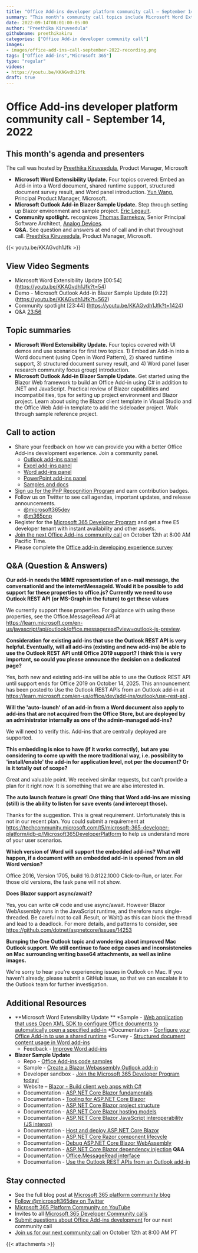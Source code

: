 ```yaml
---
title: "Office Add-ins developer platform community call – September 14, 2022"
summary: "This month's community call topics include Microsoft Word Extensibility Update – September 2022 (four topics covered:  Embed an Add-in into a Word document, shared runtime support, structured document survey result, and Word panel introduction) – Yun Wang, Principal Product Manager (Microsoft) and Microsoft Outlook Add-in Blazer Sample Update – September 2022 (Step through setting up Blazor environment and sample project) – Eric Legault (Eric Legault Consulting) | @elegault,  Community spotlight – shines on Thomas Barnekow for samples submissions, and Q&A at end of call and in chat throughout call."
date: 2022-09-14T08:01:00-05:00
author: "Preethika Kiruveedula"
githubname: preethikakiru
categories: ["Office Add-in developer community call"]
images:
- images/office-add-ins-call-september-2022-recording.png
tags: ["Office Add-ins","Microsoft 365"]
type: "regular"
videos:
- https://youtu.be/KKAGvdh1Jfk
draft: true
---
```


# Office Add-ins developer platform community call - September 14, 2022

## This month's agenda and presenters

The call was hosted by [Preethika Kiruveedula](www.linkedin.com/in/preethika-kiruveedula-529b7a148), Product Manager, Microsoft  
* **Microsoft Word Extensibility Update.** Four topics covered:  Embed an Add-in into a Word document, shared runtime support, structured document survey result, and Word panel introduction. [Yun Wang](), Principal Product Manager, Microsoft. 
* **Microsoft Outlook Add-in Blazer Sample Update.** Step through setting up Blazor environment and sample project. [Eric Legault](https://twitter.com/elegault).
* **Community spotlight.** recognizes [Thomas Barnekow](https://www.linkedin.com/in/thomas-barnekow-2580b11), Senior Principal Software Architect, [Analog Devices](https://www.analog.com/en/index.html).
* **Q&A.** See question and answers at end of call and in chat throughout call. [Preethika Kiruveedula](www.linkedin.com/in/preethika-kiruveedula-529b7a14), Product Manager, Microsoft.

{{< youtu.be/KKAGvdh1Jfk >}}

## View Video Segments

* Microsoft Word Extensibility Update [00:54] (https://youtu.be/KKAGvdh1Jfk?t=54)
* Demo - Microsoft Outlook Add-in Blazer Sample Update [9:22] (https://youtu.be/KKAGvdh1Jfk?t=562)
* Community spotlight [23:44] (https://youtu.be/KKAGvdh1Jfk?t=1424)
* Q&A [23:56](https://youtu.be/KKAGvdh1Jfk?t=1436)

## Topic summaries

* **Microsoft Word Extensibility Update.** Four topics covered with UI demos and use scenarios for first two topics.  1) Embed an Add-in into a Word document (using Open in Word Pattern), 2) shared runtime support, 3) structured document survey result, and 4) Word panel (user research community focus group) introduction.  
* **Microsoft Outlook Add-in Blazer Sample Update.** Get started using the Blazor Web framework to build an Office Add-in using C# in addition to .NET and JavaScript.  Practical review of Blazor capabilities and incompatibilities, tips for setting up project environment and Blazor project.  Learn about using the Blazor client template in Visual Studio and the Office Web Add-in template to add the sideloader project.  Walk through sample reference project. 
  
## Call to action
* Share your feedback on how we can provide you with a better Office Add-ins development experience. Join a community panel. 
    * [Outlook add-ins panel](https://ux.microsoft.com/Panel/OutlookAddinDeveloper)
    * [Excel add-ins panel](https://ux.microsoft.com/Panel/ExcelAddinDeveloper)
    * [Word add-ins panel](https://ux.microsoft.com/Panel/WordAddinDeveloper)
    * [PowerPoint add-ins panel](https://ux.microsoft.com/Panel/PowerPointAddinDeveloper)
    * [Samples and docs](https://ux.microsoft.com/Panel/OfficeAddinImproveSamplesDocs)
* [Sign up for the PnP Recognition Program](https://pnp.github.io/recognitionprogram/) and earn contribution badges.
* Follow us on Twitter to see call agendas, important updates, and release announcements. 
    * [@microsoft365dev](https://twitter.com/microsoft365dev)
    * [@m365pnp](https://twitter.com/m365pnp)
* Register for the [Microsoft 365 Developer Program](https://aka.ms/m365/devprogram) and get a free E5 developer tenant with instant availability and other assets.
* [Join the next Office Add-ins community call](https://aka.ms/officeaddinscommunitycall) on October 12th at 8:00 AM Pacific Time.
* Please complete the [Office add-in developing experience survey](https://forms.office.com/r/wmzCgccbPa)

## Q&A (Question & Answers)

**Our add-in needs the MIME representation of an e-mail message, the conversationId and the internetMessageId. Would it be possible to add support for these properties to office.js? Currently we need to use Outlook REST API (or MS-Graph in the future) to get these values** 

We currently support these properties. For guidance with using these properties, see the Office.MessageRead API at https://learn.microsoft.com/en-us/javascript/api/outlook/office.messageread?view=outlook-js-preview.


**Consideration for existing add-ins that use the Outlook REST API is very helpful. Eventually, will all add-ins (existing and new add-ins) be able to use the Outlook REST API until Office 2019 support? I think this is very important, so could you please announce the decision on a dedicated page?**

Yes, both new and existing add-ins will be able to use the Outlook REST API until support ends for Office 2019 on October 14, 2025. This announcement has been posted to Use the Outlook REST APIs from an Outlook add-in at https://learn.microsoft.com/en-us/office/dev/add-ins/outlook/use-rest-api .

**Will the 'auto-launch' of an add-in from a Word document also apply to add-ins that are not acquired from the Office Store, but are deployed by an administrator internally as one of the admin-managed add-ins?**

We will need to verify this. Add-ins that are centrally deployed are supported.


**This embedding is nice to have (if it works correctly), but are you considering to come up with the more traditional way, i.e. possibility to 'install/enable' the add-in for application level, not per the document? Or is it totally out of scope?**

Great and valuable point. We received similar requests, but can't provide a plan for it right now. It is something that we are also interested in.

**The auto launch feature is great! One thing that Word add-ins are missing (still) is the ability to listen for save events (and intercept those).**

Thanks for the suggestion. This is great requirement. Unfortunately this is not in our recent plan. You could submit a requirement at https://techcommunity.microsoft.com/t5/microsoft-365-developer-platform/idb-p/Microsoft365DeveloperPlatform to help us understand more of your user scenarios.

**Which version of Word will support the embedded add-ins? What will happen, if a document with an embedded add-in is opened from an old Word version?**

Office 2016, Version 1705, build 16.0.8122.1000 Click-to-Run, or later. For those old versions, the task pane will not show.

**Does Blazor support async/await?**

Yes, you can write c# code and use async/await. However Blazor WebAssembly runs in the JavaScript runtime, and therefore runs single-threaded. Be careful not to call .Result, or Wait() as this can block the thread and lead to a deadlock. For more details, and patterns to consider, see https://github.com/dotnet/aspnetcore/issues/14253

**Bumping the One Outlook topic and wondering about improved Mac Outlook support. We still continue to face edge cases and inconsistencies on Mac surrounding writing base64 attachments, as well as inline images.**

We're sorry to hear you're experiencing issues in Outlook on Mac. If you haven't already, please submit a GitHub issue, so that we can escalate it to the Outlook team for further investigation.


## Additional Resources

* **Microsoft Word Extensibility Update **
    *Sample - [Web application that uses Open XML SDK to configure Office documents to automatically open a specified add-in](https://github.com/OfficeDev/Office-OOXML-EmbedAddin)
    *Documentation - [Configure your Office Add-in to use a shared runtime](https://docs.microsoft.com/office/dev/add-ins/develop/configure-your-add-in-to-use-a-shared-runtime)
    *Survey - [Structured document content usage in Word add-ins](https://aka.ms/WordAPI)
    * Feedback - [Improve Word add-ins](https://ux.microsoft.com/Panel/WordAddinDeveloper?utm_campaign=community_call&&utm_source=community_call&&utm_medium=qrcode)
* **Blazer Sample Update**
    * Repo - [Office Add-ins code samples](https://github.com/OfficeDev/Office-Add-in-samples)
    * Sample - [Create a Blazor Webassembly Outlook add-in](https://github.com/OfficeDev/Office-Add-in-samples/tree/main/Samples/blazor-add-in/outlook-blazor-add-in) 
    * Developer sandbox - [Join the Microsoft 365 Developer Program today!](https://developer.microsoft.com/microsoft-365/dev-program) 
    * Website – [Blazor - Build client web apps with C#](https://dotnet.microsoft.com/apps/aspnet/web-apps/blazor)
    * Documentation - [ASP.NET Core Blazor fundamentals](https://docs.microsoft.com/aspnet/core/blazor/fundamentals) 
    * Documentation - [Tooling for ASP.NET Core Blazor](https://docs.microsoft.com/aspnet/core/blazor/tooling)
    * Documentation - [ASP.NET Core Blazor project structure](https://docs.microsoft.com/aspnet/core/blazor/project-structure) 
    * Documentation - [ASP.NET Core Blazor hosting models](https://docs.microsoft.com/aspnet/core/blazor/hosting-models)
    * Documentation - [ASP.NET Core Blazor JavaScript interoperability (JS interop)](https://docs.microsoft.com/aspnet/core/blazor/javascript-interoperability)
    * Documentation - [Host and deploy ASP.NET Core Blazor](https://docs.microsoft.com/aspnet/core/blazor/host-and-deploy) 
    * Documentation - [ASP.NET Core Razor component lifecycle](https://docs.microsoft.com/aspnet/core/blazor/components/lifecycle)
    * Documentation - [Debug ASP.NET Core Blazor WebAssembly](https://docs.microsoft.com/aspnet/core/blazor/debug)
    * Documentation - [ASP.NET Core Blazor dependency injection](https://docs.microsoft.com/aspnet/core/blazor/fundamentals/dependency-injection)
  **Q&A**
    * Documentation - [Office.MessageRead interface](https://learn.microsoft.com/javascript/api/outlook/office.messageread?view=outlook-js-preview)
    * Documentation - [Use the Outlook REST APIs from an Outlook add-in ](https://learn.microsoft.com/office/dev/add-ins/outlook/use-rest-api)
    

## Stay connected

* See the full blog post at [Microsoft 365 platform community blog](https://aka.ms/m365pnp/blog)
* [Follow @microsoft365dev on Twitter](https://twitter.com/microsoft365dev)
* [Microsoft 365 Platform Community on YouTube](https://aka.ms/m365/videos)
* Invites to all [Microsoft 365 Developer Community calls](https://aka.ms/M365DevCalls)
* [Submit questions about Office Add-ins development](https://aka.ms/officeaddinsform) for our next community call
* [Join us for our next community call](https://aka.ms/officeaddinscommunitycall) on October 12th at 8:00 AM PT

{{< attachments >}}
